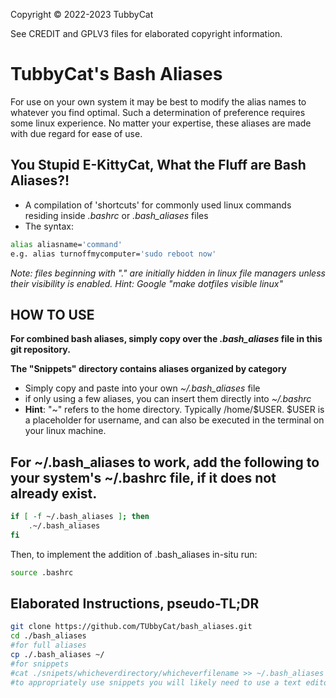 Copyright © 2022-2023 TubbyCat

See CREDIT and GPLV3 files for elaborated copyright information.

# TubbyCat's Bash Aliases #
For use on your own system it may be best to modify the alias names to whatever you find optimal. Such a determination of preference requires some linux experience. No matter your expertise, these aliases are made with due regard for ease of use.

## You Stupid E-KittyCat, What the Fluff are Bash Aliases?! ##
- A compilation of 'shortcuts' for commonly used linux commands residing inside _.bashrc_ or _.bash_aliases_ files
- The syntax:
```sh
alias aliasname='command'
e.g. alias turnoffmycomputer='sudo reboot now'
```
 _Note: files beginning with "." are initially hidden in linux file managers unless their visibility is enabled. Hint: Google "make dotfiles visible linux"_

## HOW TO USE ##
**For combined bash aliases, simply copy over the _.bash_aliases_ file in this git repository.**

**The "Snippets" directory contains aliases organized by category**
  - Simply copy and paste into your own _~/.bash_aliases_ file
  - if only using a few aliases, you can insert them directly into _~/.bashrc_
  - **Hint**: "~" refers to the home directory. Typically /home/$USER.  $USER is a placeholder for username, and can also be executed in the terminal on your linux machine. 


## For ~/.bash_aliases to work, add the following to your system's ~/.bashrc file, if it does not already exist. ##

```bash
if [ -f ~/.bash_aliases ]; then
    .~/.bash_aliases
fi
```
Then, to implement the addition of .bash_aliases in-situ run:
```bash
source .bashrc
```
## Elaborated Instructions, pseudo-TL;DR ##
```bash
git clone https://github.com/TUbbyCat/bash_aliases.git
cd ./bash_aliases
#for full aliases
cp ./.bash_aliases ~/
#for snippets 
#cat ./snipets/whicheverdirectory/whicheverfilename >> ~/.bash_aliases
#to appropriately use snippets you will likely need to use a text editor
```
